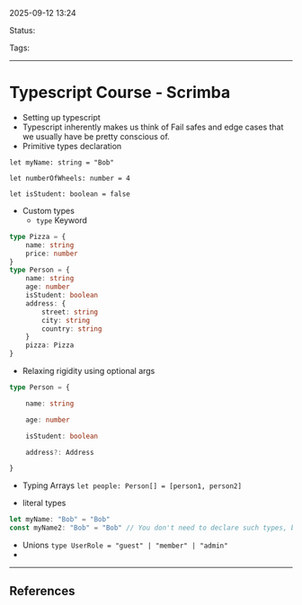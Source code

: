 
2025-09-12 13:24

Status:

Tags:

---
# Typescript Course - Scrimba

- Setting up typescript
- Typescript inherently makes us think of Fail safes and edge cases that we usually have be pretty conscious of.
- Primitive types declaration
```tsx
let myName: string = "Bob"
  
let numberOfWheels: number = 4

let isStudent: boolean = false
```

- Custom types
	- `type` Keyword
```ts
type Pizza = {
    name: string
    price: number
}
type Person = {
    name: string
    age: number
    isStudent: boolean
    address: {
        street: string
        city: string
        country: string
    }
    pizza: Pizza
}
```

- Relaxing rigidity using optional args
```ts
type Person = {

    name: string

    age: number

    isStudent: boolean

    address?: Address

}
```

 -  Typing Arrays
 `let people: Person[] = [person1, person2]`

- literal types
```jsx
let myName: "Bob" = "Bob"
const myName2: "Bob" = "Bob" // You don't need to declare such types, because typescript automatically infers these
```

- Unions
`type UserRole = "guest" | "member" | "admin"`
- 
---
## References
